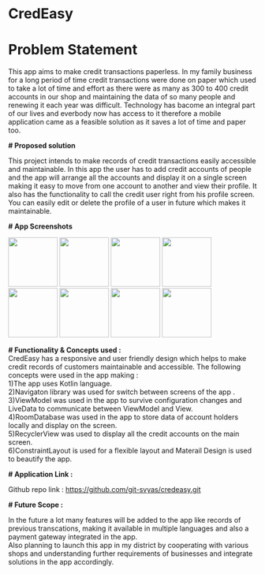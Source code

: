 # CredEasy

# Problem Statement

This app aims to make credit transactions paperless.
In my family business for a long period of time credit transactions 
were done on paper which used to take a lot of time and effort 
as there were as many as 300 to 400 credit accounts in our 
shop and maintaining the data of so many people and renewing 
it each year was difficult. Technology has bacome an integral 
part of our lives and everbody now has access to it therefore
a mobile application came as a feasible solution as it saves a 
lot of time and paper too.


**# Proposed solution**

This project intends to make records of credit transactions
easily accessible and maintainable. In this app the user has
to add credit accounts of people and the app will arrange all 
the accounts and display it on a single screen making it 
easy to move from one account to another and view their 
profile. It also has the functionality to call the credit user 
right from his profile screen. You can easily edit or delete the 
profile of a user in future which makes it maintainable.


**# App Screenshots**

<p float="left">
<img src = "https://i.imgur.com/1Vv2y30.jpg" width="100">
<img src = "https://i.imgur.com/HzUOyzv.jpg" width="100">
<img src = "https://i.imgur.com/35NWWRY.jpg" width="100">
<img src = "https://i.imgur.com/0BQ1sZF.jpg" width="100>
<img src = "https://i.imgur.com/xuSIKM0.jpg" width="100">
<img src = "https://i.imgur.com/M8YdzcO.jpg" width="100">
<img src = "https://i.imgur.com/Fwhc9MX.jpg" width="100">
<img src = "https://i.imgur.com/hQSCsI4.jpg" width="100">
<img src = "https://i.imgur.com/HUnLPPX.jpg" width="100">                                                        
</p>

**# Functionality & Concepts used :**      
CredEasy has a responsive and user friendly design which 
helps to make credit records of customers maintainable 
and accessible.
The following concepts were used in the app making :        
1)The app uses Kotlin language.     
2)Navigaton library was used for switch between screens of the 
app .  
3)ViewModel was used in the app to survive configuration 
changes and LiveData to communicate between ViewModel and View.  
4)RoomDatabase was used in the app to store data of account holders 
locally and display on the screen.  
5)RecyclerView was used to display all the credit accounts on the
main screen.  
6)ConstraintLayout is used for a flexible layout and 
Materail Design is used to beautify the app.

**# Application Link :**

Github repo link : https://github.com/git-svyas/credeasy.git

**# Future Scope :**

In the future a lot many features will be added to the app
like records of previous transcations, making it available in 
multiple languages and also a payment gateway integrated in the
app.  
Also planning to launch this app in my district by cooperating
with various shops and understanding further requirements of 
businesses and integrate solutions in the app accordingly.
